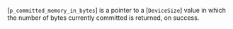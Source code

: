 [`p_committed_memory_in_bytes`] is a pointer to a [`DeviceSize`]
value in which the number of bytes currently committed is returned, on
success.